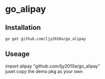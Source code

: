 # go_alipay

## Installation

    go get github.com/ljy2010a/go_alipay

## Useage

   import alipay "github.com/ljy2010a/go_alipay"   
   juset copy the demo pkg as your own
   
   
